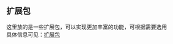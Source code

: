 ## 扩展包 ##  
这里放的是一些扩展包，可以实现更加丰富的功能，可根据需要选用  
具体信息可见：[扩展包](https://jin-yufeng.github.io/Parser/#/instructions?id=扩展包)